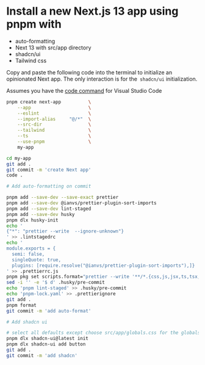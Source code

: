 # Install a new Next.js 13 app using pnpm with

- auto-formatting
- Next 13 with src/app directory
- shadcn/ui
- Tailwind css

Copy and paste the following code into the terminal to initialize an opinionated Next app.
The only interaction is for the` shadcn/ui` initialization.

Assumes you have the [code command](https://code.visualstudio.com/docs/setup/mac#_launching-from-the-command-line) for Visual Studio Code

```sh
pnpm create next-app          \
    --app                     \
    --eslint                  \
    --import-alias     "@/*"  \
    --src-dir                 \
    --tailwind                \
    --ts                      \
    --use-pnpm                \
    my-app

cd my-app
git add .
git commit -m 'create Next app'
code .

# Add auto-formatting on commit

pnpm add --save-dev --save-exact prettier
pnpm add --save-dev @ianvs/prettier-plugin-sort-imports
pnpm add --save-dev lint-staged
pnpm add --save-dev husky
pnpm dlx husky-init
echo '
{"*": "prettier --write  --ignore-unknown"}
' >> .lintstagedrc
echo '
module.exports = {
  semi: false,
  singleQuote: true,
  plugins: [require.resolve("@ianvs/prettier-plugin-sort-imports"),]}
' >> .prettierrc.js
pnpm pkg set scripts.format="prettier --write '**/*.{css,js,jsx,ts,tsx,json,md,mdx}'"
sed -i '' -e '$ d' .husky/pre-commit
echo 'pnpm lint-staged' >> .husky/pre-commit
echo 'pnpm-lock.yaml' >> .prettierignore
git add .
pnpm format
git commit -m 'add auto-format'

# Add shadcn ui

# select all defaults except choose src/app/globals.css for the globals.css location
pnpm dlx shadcn-ui@latest init
pnpm dlx shadcn-ui add button
git add .
git commit -m 'add shadcn'
```
